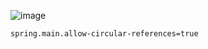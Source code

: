 ![image](https://user-images.githubusercontent.com/30398606/173994402-d6b5af4d-cf4d-4535-96bf-1124e13c2412.png)

```
spring.main.allow-circular-references=true
```
